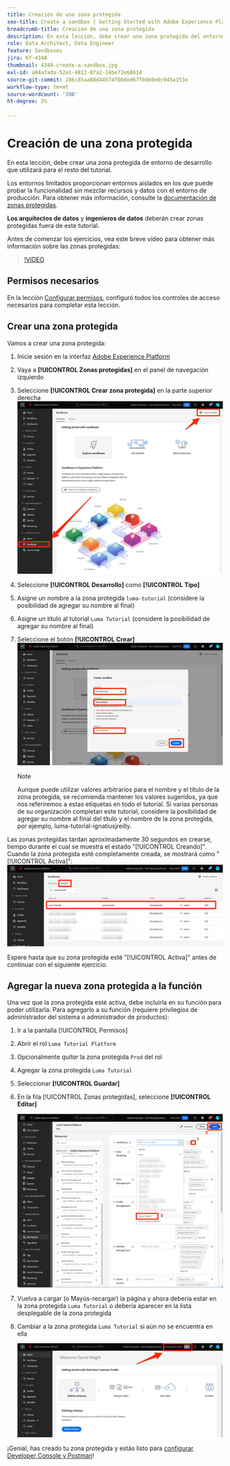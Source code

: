 ```yaml
---
title: Creación de una zona protegida
seo-title: Create a sandbox | Getting Started with Adobe Experience Platform for Data Architects and Data Engineers
breadcrumb-title: Creación de una zona protegida
description: En esta lección, debe crear una zona protegida del entorno de desarrollo que puede utilizar para el resto del tutorial.
role: Data Architect, Data Engineer
feature: Sandboxes
jira: KT-4348
thumbnail: 4348-create-a-sandbox.jpg
exl-id: a04afada-52a1-4812-8fa2-14be72e68614
source-git-commit: 286c85aa88d44574f00ded67f0de8e0c945a153e
workflow-type: tm+mt
source-wordcount: '398'
ht-degree: 2%

---
```


# Creación de una zona protegida

<!--25min-->

En esta lección, debe crear una zona protegida de entorno de desarrollo que utilizará para el resto del tutorial.

Los entornos limitados proporcionan entornos aislados en los que puede probar la funcionalidad sin mezclar recursos y datos con el entorno de producción. Para obtener más información, consulte la [documentación de zonas protegidas](https://experienceleague.adobe.com/docs/experience-platform/sandbox/home.html?lang=es).

**Los arquitectos de datos** y **ingenieros de datos** deberán crear zonas protegidas fuera de este tutorial.

Antes de comenzar los ejercicios, vea este breve vídeo para obtener más información sobre las zonas protegidas:
>[!VIDEO](https://video.tv.adobe.com/v/3430293/?learn=on&enablevpops&captions=spa)

## Permisos necesarios

En la lección [Configurar permisos](configure-permissions.md), configuró todos los controles de acceso necesarios para completar esta lección.

<!--
* Permission items **[!UICONTROL Sandbox Administration]** > **[!UICONTROL View Sandboxes]** and **[!UICONTROL Manage Sandboxes]**
* Permission item **[!UICONTROL Sandboxes]** > **[!UICONTROL Prod]**
* User-role access to the `Luma Tutorial Platform` product profile
* Admin-level access to the `Luma Tutorial Platform` product profile
-->

## Crear una zona protegida

Vamos a crear una zona protegida:

1. Inicie sesión en la interfaz [Adobe Experience Platform](https://experience.adobe.com/platform)
1. Vaya a **[!UICONTROL Zonas protegidas]** en el panel de navegación izquierdo
1. Seleccione **[!UICONTROL Crear zona protegida]** en la parte superior derecha
   ![Seleccionar Crear zona protegida](assets/sandbox-createSandbox.png)

1. Seleccione **[!UICONTROL Desarrollo]** como **[!UICONTROL Tipo]**
1. Asigne un nombre a la zona protegida `luma-tutorial` (considere la posibilidad de agregar su nombre al final)
1. Asigne un título al tutorial `Luma Tutorial` (considere la posibilidad de agregar su nombre al final)
1. Seleccione el botón **[!UICONTROL Crear]**
   ![Crear su zona protegida](assets/sandbox-nameSandbox.png)
   >[!NOTE]
   >
   >Aunque puede utilizar valores arbitrarios para el nombre y el título de la zona protegida, se recomienda mantener los valores sugeridos, ya que nos referiremos a estas etiquetas en todo el tutorial. Si varias personas de su organización completan este tutorial, considere la posibilidad de agregar su nombre al final del título y el nombre de la zona protegida, por ejemplo, luma-tutorial-ignatiusjreilly.

Las zonas protegidas tardan aproximadamente 30 segundos en crearse, tiempo durante el cual se muestra el estado &quot;[!UICONTROL Creando]&quot;. Cuando la zona protegida esté completamente creada, se mostrará como &quot;[!UICONTROL Activa]&quot;:
![Estado activo](assets/sandbox-active.png)

Espere hasta que su zona protegida esté &quot;[!UICONTROL Activa]&quot; antes de continuar con el siguiente ejercicio.

## Agregar la nueva zona protegida a la función

Una vez que la zona protegida esté activa, debe incluirla en su función para poder utilizarla. Para agregarlo a su función (requiere privilegios de administrador del sistema o administrador de productos):

1. Ir a la pantalla [!UICONTROL Permisos]
1. Abrir el rol `Luma Tutorial Platform`
1. Opcionalmente _quitar_ la zona protegida `Prod` del rol
1. Agregar la zona protegida `Luma Tutorial`
1. Seleccionar **[!UICONTROL Guardar]**
1. En la fila [!UICONTROL Zonas protegidas], seleccione **[!UICONTROL Editar]**

   ![Agregar el tutorial de Luma](assets/sandbox-addLumaTutorial.png)

1. Vuelva a cargar (o Mayús-recargar) la página y ahora debería estar en la zona protegida `Luma Tutorial` o debería aparecer en la lista desplegable de la zona protegida
1. Cambiar a la zona protegida `Luma Tutorial` si aún no se encuentra en ella

   ![Confirmar espacio aislado](assets/sandbox-confirmDropdown.png)

¡Genial, has creado tu zona protegida y estás listo para [configurar Developer Console y Postman](set-up-developer-console-and-postman.md)!
